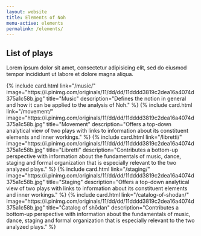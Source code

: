 ```yaml
---
layout: website
title: Elements of Noh
menu-active: elements
permalink: /elements/
---
```

<main class="page-content">
  <div class="text-container">
    <h2>List of plays</h2>
    <p>Lorem ipsum dolor sit amet, consectetur adipisicing elit, sed do eiusmod tempor incididunt ut labore et dolore magna aliqua.</p> 
  </div>

  <div class="list-plays">
    <div class="cards-container cards-container--not-centered">
      {% include card.html
          link="/music/"
          image="https://i.pinimg.com/originals/11/dd/dd/11dddd3819c2dea16a4074d375a1c58b.jpg"
          title="Music"
          description="Defines the notion in general and how it can be applied to the analysis of Noh."
      %}
      {% include card.html
          link="/movement/"
          image="https://i.pinimg.com/originals/11/dd/dd/11dddd3819c2dea16a4074d375a1c58b.jpg"
          title="Movement"
          description="Offers a top-down analytical view of two plays with links to information about its constituent elements and inner workings."
      %}
      {% include card.html
          link="/libretti/"
          image="https://i.pinimg.com/originals/11/dd/dd/11dddd3819c2dea16a4074d375a1c58b.jpg"
          title="Libretti"
          description="Contributes a bottom-up perspective with information about the fundamentals of music, dance, staging and formal organization that is especially relevant to the two analyzed plays."
      %}
      {% include card.html
          link="/staging/"
          image="https://i.pinimg.com/originals/11/dd/dd/11dddd3819c2dea16a4074d375a1c58b.jpg"
          title="Staging"
          description="Offers a top-down analytical view of two plays with links to information about its constituent elements and inner workings."
      %}
      {% include card.html
          link="/catalog-of-shodan/"
          image="https://i.pinimg.com/originals/11/dd/dd/11dddd3819c2dea16a4074d375a1c58b.jpg"
          title="Catalog of shōdan"
          description="Contributes a bottom-up perspective with information about the fundamentals of music, dance, staging and formal organization that is especially relevant to the two analyzed plays."
      %}
    </div>
  </div>
</main>